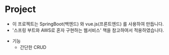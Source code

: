 # Project
* 이 프로젝트는 SpringBoot(백엔드) 와 vue.js(프론트엔드) 를 사용하여 만듭니다.
* '스프링 부트와 AWS로 혼자 구현하는 웹서비스' 책을 참고하여서 적용하였습니다.

- 기능 
  - 간단한 CRUD